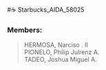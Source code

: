 #☕ Starbucks_AIDA_58025

### Members:
> HERMOSA, Narciso . II <br> PIONELO, Philip Julrenz A. <br> TADEO, Joshua Miguel A.
